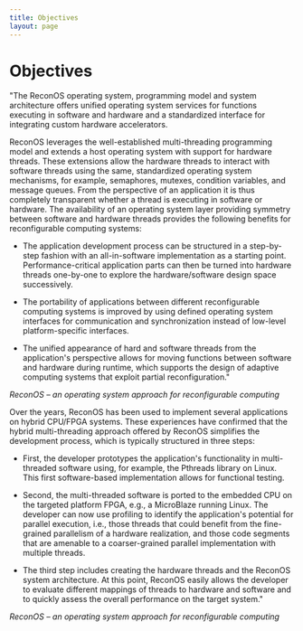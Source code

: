 ```yaml
---
title: Objectives
layout: page
---
```

# Objectives

"The ReconOS operating system, programming model and system architecture offers unified operating system services for functions executing in software and hardware and a standardized interface for integrating custom hardware accelerators.

ReconOS leverages the well-established multi-threading programming model and extends a host operating system with support for hardware threads. These extensions allow the hardware threads to interact with software threads using the same, standardized operating system mechanisms, for example, semaphores, mutexes, condition variables, and message queues. From the perspective of an application it is thus completely transparent whether a thread is executing in software or hardware. The availability of an operating system layer providing symmetry between software and hardware threads provides the following benefits for reconfigurable computing systems:

* The application development process can be structured in a step-by-step fashion with an all-in-software implementation as a starting point. Performance-critical application parts can then be turned into hardware threads one-by-one to explore the hardware/software design space successively.

* The portability of applications between different reconfigurable computing systems is improved by using defined operating system interfaces for communication and synchronization instead of low-level platform-specific interfaces.
 
* The unified appearance of hard and software threads from the application's perspective allows for moving functions between software and hardware during runtime, which supports the design of adaptive computing systems that exploit partial reconfiguration."

<cite>ReconOS – an operating system approach for reconfigurable computing</cite>


Over the years, ReconOS has been used to implement several applications on hybrid CPU/FPGA systems. These experiences have confirmed that the hybrid multi-threading approach offered by ReconOS simplifies the development process, which is typically structured in three steps:

* First, the developer prototypes the application's functionality in multi-threaded software using, for example, the Pthreads library on Linux. This first software-based implementation allows for functional testing. 

* Second, the multi-threaded software is ported to the embedded CPU on the targeted platform FPGA, e.g., a MicroBlaze running Linux. The developer can now use profiling to identify the application's potential for parallel execution, i.e., those threads that could benefit from the fine-grained parallelism of a hardware realization, and those code segments that are amenable to a coarser-grained parallel implementation with multiple threads. 

* The third step includes creating the hardware threads and the ReconOS system architecture. At this point, ReconOS easily allows the developer to evaluate different mappings of threads to hardware and software and to quickly assess the overall performance on the target system."

<cite>ReconOS – an operating system approach for reconfigurable computing</cite>
